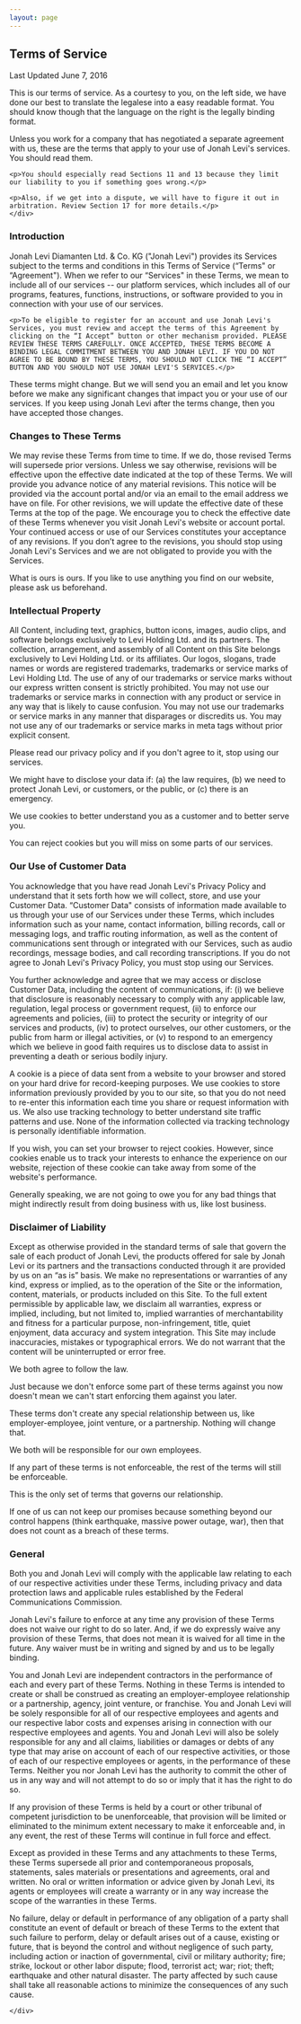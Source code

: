 ```yaml
---
layout: page
---
```


<section>
	<div class="story legal cf">
	<h1>Terms of Service</h1>
	<p class="date">Last Updated June 7, 2016</p>
<p>This is our terms of service. As a courtesy to you, on the left side, we have done our best to translate the legalese into a easy readable format. You should know though that the language on the right is the legally binding format.</p>
<div class="one-half-legal first">
	<div class="easy">
	<p>Unless you work for a company that has negotiated a separate agreement with us, these are the terms that apply to your use of Jonah Levi's services. You should read them.</p>

	<p>You should especially read Sections 11 and 13 because they limit our liability to you if something goes wrong.</p>

	<p>Also, if we get into a dispute, we will have to figure it out in arbitration. Review Section 17 for more details.</p>
	</div>
</div>
<div class="one-half-legal fine-print justify">
<h3>Introduction</h3>
	<p>Jonah Levi Diamanten Ltd. &amp; Co. KG ("Jonah Levi") provides its Services subject to the terms and conditions in this Terms of Service (“Terms" or “Agreement"). When we refer to our “Services" in these Terms, we mean to include all of our services -- our platform services, which includes all of our programs, features, functions, instructions, or software provided to you in connection with your use of our services.</p>

	<p>To be eligible to register for an account and use Jonah Levi's Services, you must review and accept the terms of this Agreement by clicking on the “I Accept” button or other mechanism provided. PLEASE REVIEW THESE TERMS CAREFULLY. ONCE ACCEPTED, THESE TERMS BECOME A BINDING LEGAL COMMITMENT BETWEEN YOU AND JONAH LEVI. IF YOU DO NOT AGREE TO BE BOUND BY THESE TERMS, YOU SHOULD NOT CLICK THE “I ACCEPT” BUTTON AND YOU SHOULD NOT USE JONAH LEVI'S SERVICES.</p>
</div>

<div class="one-half-legal first">
	<p class="easy">These terms might change. But we will send you an email and let you know before we make any significant changes that impact you or your use of our services. If you keep using Jonah Levi after the terms change, then you have accepted those changes.</p>
</div>
<div class="one-half-legal fine-print justify">
<h3>Changes to These Terms</h3>
	We may revise these Terms from time to time. If we do, those revised Terms will supersede prior versions. Unless we say otherwise, revisions will be effective upon the effective date indicated at the top of these Terms. We will provide you advance notice of any material revisions. This notice will be provided via the account portal and/or via an email to the email address we have on file. For other revisions, we will update the effective date of these Terms at the top of the page. We encourage you to check the effective date of these Terms whenever you visit Jonah Levi's website or account portal. Your continued access or use of our Services constitutes your acceptance of any revisions. If you don’t agree to the revisions, you should stop using Jonah Levi's Services and we are not obligated to provide you with the Services.
</div>

<div class="one-half-legal first">
	<p class="easy">What is ours is ours. If you like to use anything you find on our website, please ask us beforehand.</p>
</div>
<div class="one-half-legal fine-print justify">
<h3>Intellectual Property</h3>
<p>All Content, including text, graphics, button icons, images, audio clips, and software belongs exclusively to Levi Holding Ltd. and its partners. The collection, arrangement, and assembly of all Content on this Site belongs exclusively to Levi Holding Ltd. or its affiliates. Our logos, slogans, trade names or words are registered trademarks, trademarks or service marks of Levi Holding Ltd. The use of any of our trademarks or service marks without our express written consent is strictly prohibited. You may not use our trademarks or service marks in connection with any product or service in any way that is likely to cause confusion. You may not use our trademarks or service marks in any manner that disparages or discredits us. You may not use any of our trademarks or service marks in meta tags without prior explicit consent.</p>
</div>

<div class="one-half-legal first">
	<div class="easy">
		<p>Please read our privacy policy and if you don't agree to it, stop using our services.</p>
		<p>We might have to disclose your data if: (a) the law requires, (b) we need to protect Jonah Levi, or customers, or the public, or (c) there is an emergency.</p>
		<p>We use cookies to better understand you as a customer and to better serve you.</p>
		<p>You can reject cookies but you will miss on some parts of our services.</p>
	</div>
</div>
<div class="one-half-legal fine-print justify">
<h3>Our Use of Customer Data</h3>
<p>You acknowledge that you have read Jonah Levi's Privacy Policy and understand that it sets forth how we will collect, store, and use your Customer Data. “Customer Data" consists of information made available to us through your use of our Services under these Terms, which includes information such as your name, contact information, billing records, call or messaging logs, and traffic routing information, as well as the content of communications sent through or integrated with our Services, such as audio recordings, message bodies, and call recording transcriptions. If you do not agree to Jonah Levi's Privacy Policy, you must stop using our Services.</p>

<p>You further acknowledge and agree that we may access or disclose Customer Data, including the content of communications, if: (i) we believe that disclosure is reasonably necessary to comply with any applicable law, regulation, legal process or government request, (ii) to enforce our agreements and policies, (iii) to protect the security or integrity of our services and products, (iv) to protect ourselves, our other customers, or the public from harm or illegal activities, or (v) to respond to an emergency which we believe in good faith requires us to disclose data to assist in preventing a death or serious bodily injury.</p>

<p>A cookie is a piece of data sent from a website to your browser and stored on your hard drive for record-keeping purposes. We use cookies to store information previously provided by you to our site, so that you do not need to re-enter this information each time you share or request information with us. We also use tracking technology to better understand site traffic patterns and use. None of the information collected via tracking technology is personally identifiable information. </p>
<p>If you wish, you can set your browser to reject cookies. However, since cookies enable us to track your interests to enhance the experience on our website, rejection of these cookie can take away from some of the website's performance.</p>
</div>


<div class="one-half-legal first">
	<div class="easy">
<p>Generally speaking, we are not going to owe you for any bad things that might indirectly result from doing business with us, like lost business.</p>
	</div>
</div>
<div class="one-half-legal fine-print justify">
<h3>Disclaimer of Liability</h3>

<p>Except as otherwise provided in the standard terms of sale that govern the sale of each product of Jonah Levi, the products offered for sale by Jonah Levi or its partners and the transactions conducted through it are provided by us on an “as is” basis. We make no representations or warranties of any kind, express or implied, as to the operation of the Site or the information, content, materials, or products included on this Site. To the full extent permissible by applicable law, we disclaim all warranties, express or implied, including, but not limited to, implied warranties of merchantability and fitness for a particular purpose, non-infringement, title, quiet enjoyment, data accuracy and system integration. This Site may include inaccuracies, mistakes or typographical errors. We do not warrant that the content will be uninterrupted or error free. </p>

</div>

<div class="one-half-legal first">
	<div class="easy">
<p>We both agree to follow the law.</p>
<p>Just because we don't enforce some part of these terms against you now doesn't mean we can't start enforcing them against you later.</p>
<p>These terms don't create any special relationship between us, like employer-employee, joint venture, or a partnership. Nothing will change that.

We both will be responsible for our own employees.</p>

<p>If any part of these terms is not enforceable, the rest of the terms will still be enforceable.</p>

<p>This is the only set of terms that governs our relationship.</p>

<p>If one of us can not keep our promises because something beyond our control happens (think earthquake, massive power outage, war), then that does not count as a breach of these terms.</p>
	</div>
</div>
<div class="one-half-legal fine-print justify">
<h3>General</h3>

<p>Both you and Jonah Levi will comply with the applicable law relating to each of our respective activities under these Terms, including privacy and data protection laws and applicable rules established by the Federal Communications Commission. </p>

<p>Jonah Levi's failure to enforce at any time any provision of these Terms does not waive our right to do so later. And, if we do expressly waive any provision of these Terms, that does not mean it is waived for all time in the future. Any waiver must be in writing and signed by and us to be legally binding.</p>

<p>You and Jonah Levi are independent contractors in the performance of each and every part of these Terms. Nothing in these Terms is intended to create or shall be construed as creating an employer-employee relationship or a partnership, agency, joint venture, or franchise. You and Jonah Levi will be solely responsible for all of our respective employees and agents and our respective labor costs and expenses arising in connection with our respective employees and agents. You and Jonah Levi will also be solely responsible for any and all claims, liabilities or damages or debts of any type that may arise on account of each of our respective activities, or those of each of our respective employees or agents, in the performance of these Terms. Neither you nor Jonah Levi has the authority to commit the other of us in any way and will not attempt to do so or imply that it has the right to do so.</p>

<p>If any provision of these Terms is held by a court or other tribunal of competent jurisdiction to be unenforceable, that provision will be limited or eliminated to the minimum extent necessary to make it enforceable and, in any event, the rest of these Terms will continue in full force and effect.</p>

<p>Except as provided in these Terms and any attachments to these Terms, these Terms supersede all prior and contemporaneous proposals, statements, sales materials or presentations and agreements, oral and written. No oral or written information or advice given by Jonah Levi, its agents or employees will create a warranty or in any way increase the scope of the warranties in these Terms.</p>

<p>No failure, delay or default in performance of any obligation of a party shall constitute an event of default or breach of these Terms to the extent that such failure to perform, delay or default arises out of a cause, existing or future, that is beyond the control and without negligence of such party, including action or inaction of governmental, civil or military authority; fire; strike, lockout or other labor dispute; flood, terrorist act; war; riot; theft; earthquake and other natural disaster. The party affected by such cause shall take all reasonable actions to minimize the consequences of any such cause.</p>

</div>


	</div>
</section>